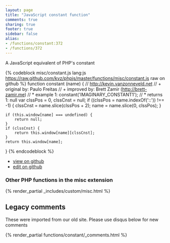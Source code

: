 ```yaml
---
layout: page
title: "JavaScript constant function"
comments: true
sharing: true
footer: true
sidebar: false
alias:
- /functions/constant:372
- /functions/372
---
```

<!-- Generated by Rakefile:build -->
A JavaScript equivalent of PHP's constant

{% codeblock misc/constant.js lang:js https://raw.github.com/kvz/phpjs/master/functions/misc/constant.js raw on github %}
function constant (name) {
    // http://kevin.vanzonneveld.net
    // +   original by: Paulo Freitas
    // +   improved by: Brett Zamir (http://brett-zamir.me)
    // *     example 1: constant('IMAGINARY_CONSTANT1');
    // *     returns 1: null
    var clssPos = 0,
        clssCnst = null;
    if ((clssPos = name.indexOf('::')) !== -1) {
        clssCnst = name.slice(clssPos + 2);
        name = name.slice(0, clssPos);
    }

    if (this.window[name] === undefined) {
        return null;
    }
    if (clssCnst) {
        return this.window[name][clssCnst];
    }
    return this.window[name];
}
{% endcodeblock %}

 - [view on github](https://github.com/kvz/phpjs/blob/master/functions/misc/constant.js)
 - [edit on github](https://github.com/kvz/phpjs/edit/master/functions/misc/constant.js)

### Other PHP functions in the misc extension
{% render_partial _includes/custom/misc.html %}
## Legacy comments
These were imported from our old site. Please use disqus below for new comments
<div style="overflow-y: scroll; max-height: 500px;">
{% render_partial functions/constant/_comments.html %}
</div>

